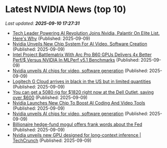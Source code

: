 # Latest NVIDIA News (top 10)
_Last updated: **2025-09-10 17:27:31**_

- [Tech Leader Powering AI Revolution Joins Nvidia, Palantir On Elite List. Here's Why](https://biztoc.com/x/141a0270eb3b25c3) (Published: 2025-09-09)
- [Nvidia Unveils New Chip System For AI Video, Software Creation](https://www.ndtvprofit.com/technology/nvidia-unveils-new-chip-system-for-ai-video-software-creation) (Published: 2025-09-09)
- [Intel Project Battlematrix With Arc Pro B60 GPUs Delivers 4x Better Perf/$ Versus NVIDIA In MLPerf v5.1 Benchmarks](https://wccftech.com/intel-project-battlematrix-arc-pro-b60-gpus-4x-perf-versus-nvidia-mlperf-v5-1-benchmarks/) (Published: 2025-09-09)
- [Nvidia unveils AI chips for video, software generation](https://biztoc.com/x/457371ee94cafe9a) (Published: 2025-09-09)
- [Logitech G Cloud arrives in black in the US but in limited quantities](https://www.notebookcheck.net/Logitech-G-Cloud-arrives-in-black-in-the-US-but-in-limited-quantities.1109573.0.html) (Published: 2025-09-09)
- [You can get a 5080 rig for $1820 right now at the Dell Outlet, saving over $600](https://www.rockpapershotgun.com/you-can-get-a-5080-rig-for-1820-right-now-at-the-dell-outlet-saving-over-600) (Published: 2025-09-09)
- [Nvidia Launches New Chip To Boost AI Coding And Video Tools](https://biztoc.com/x/e4ddda9a81b7258b) (Published: 2025-09-09)
- [Nvidia unveils AI chips for video, software generation](https://www.channelnewsasia.com/business/nvidia-unveils-ai-chips-video-software-generation-5340646) (Published: 2025-09-09)
- [Billionaire hedge-fund mogul offers frank words about the Fed](https://www.thestreet.com/investing/billionaire-hedge-fund-mogul-drops-bombshell-on-the-economy) (Published: 2025-09-09)
- [Nvidia unveils new GPU designed for long-context inference | TechCrunch](https://techcrunch.com/2025/09/09/nvidia-unveils-new-gpu-designed-for-long-context-inference/) (Published: 2025-09-09)
